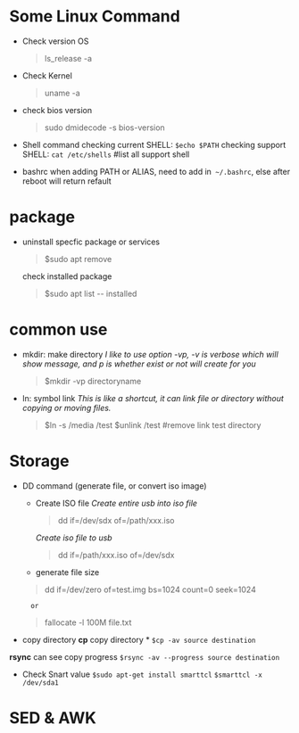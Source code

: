 # Some Linux Command
- Check version OS
	>ls_release -a
	
- Check Kernel 
	>uname -a

- check bios version
	>sudo dmidecode -s bios-version

- Shell command
checking current SHELL: `$echo $PATH`
checking support SHELL: `cat /etc/shells` #list all support shell
- bashrc
when adding PATH or ALIAS, need to add in` ~/.bashrc`, else after reboot will return refault


# package 
- uninstall specfic package or services
	>$sudo apt remove <package>
	
	check installed package
	>$sudo apt list -- installed
	
# common use
- mkdir: make directory 
	*I like to use option -vp, -v is verbose which will show message, and p is whether exist or not will create for you*
	>$mkdir -vp directoryname
		
- ln: symbol link
	*This is like a shortcut, it can link file or directory without copying or moving files.*
	>$ln -s /media /test
	>$unlink /test  #remove link test directory
# Storage

- DD command (generate file, or convert iso image)
	- Create ISO file
		*Create entire usb into iso file*
		> dd if=/dev/sdx of=/path/xxx.iso

		*Create iso file to usb*
		> dd if=/path/xxx.iso of=/dev/sdx

	- generate file size
	> dd if=/dev/zero of=test.img bs=1024 count=0 seek=1024
	
		or 
	> fallocate -l 100M file.txt

- copy directory
	**cp** copy directory *
	`$cp -av source destination`
	
 **rsync** can see copy progress
`$rsync -av --progress source destination`

- Check Snart value
`$sudo apt-get install smarttcl`
`$smarttcl -x /dev/sda1`

# SED & AWK
